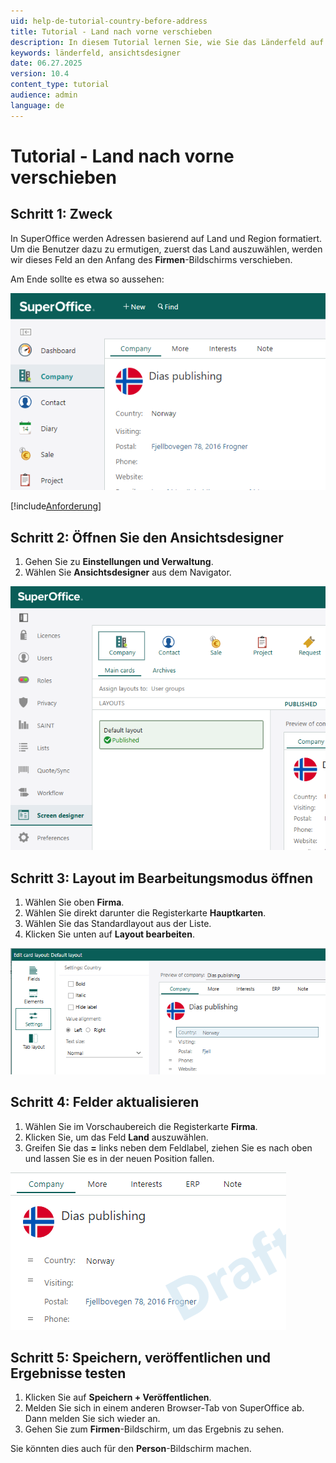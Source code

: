 ```yaml
---
uid: help-de-tutorial-country-before-address
title: Tutorial - Land nach vorne verschieben
description: In diesem Tutorial lernen Sie, wie Sie das Länderfeld auf einem Firmen- oder Personbildschirm verschieben.
keywords: länderfeld, ansichtsdesigner
date: 06.27.2025
version: 10.4
content_type: tutorial
audience: admin
language: de
---
```


# Tutorial - Land nach vorne verschieben

## Schritt 1: Zweck

In SuperOffice werden Adressen basierend auf Land und Region formatiert. Um die Benutzer dazu zu ermutigen, zuerst das Land auszuwählen, werden wir dieses Feld an den Anfang des **Firmen**-Bildschirms verschieben.

Am Ende sollte es etwa so aussehen:

![Firmenkarte -screenshot][img1]

[!include[Anforderung](../../../includes/req-dev-tools.md)]

## Schritt 2: Öffnen Sie den Ansichtsdesigner

1. Gehen Sie zu **Einstellungen und Verwaltung**.
1. Wählen Sie **Ansichtsdesigner** aus dem Navigator.

![Ansichtsdesigner -screenshot][img2]

## Schritt 3: Layout im Bearbeitungsmodus öffnen

1. Wählen Sie oben **Firma**.
1. Wählen Sie direkt darunter die Registerkarte **Hauptkarten**.
1. Wählen Sie das Standardlayout aus der Liste.
1. Klicken Sie unten auf **Layout bearbeiten**.

![Firmenlayout im Bearbeitungsmodus -screenshot][img3]

## Schritt 4: Felder aktualisieren

1. Wählen Sie im Vorschaubereich die Registerkarte **Firma**.
1. Klicken Sie, um das Feld **Land** auszuwählen.
1. Greifen Sie das **=** links neben dem Feldlabel, ziehen Sie es nach oben und lassen Sie es in der neuen Position fallen.

![Firmenlayout im Bearbeitungsmodus -screenshot][img4]

## Schritt 5: Speichern, veröffentlichen und Ergebnisse testen

1. Klicken Sie auf **Speichern + Veröffentlichen**.
1. Melden Sie sich in einem anderen Browser-Tab von SuperOffice ab. Dann melden Sie sich wieder an.
1. Gehen Sie zum **Firmen**-Bildschirm, um das Ergebnis zu sehen.

Sie könnten dies auch für den **Person**-Bildschirm machen.

<!-- Referenced links -->

<!-- Referenced images -->
[img1]: ../../../../media/loc/en/customization/tutorial-country-result.png
[img2]: ../../../../media/loc/en/customization/open-screen-designer.png
[img3]: ../../../../media/loc/en/customization/tutorial-country-layout-before.png
[img4]: ../../../../media/loc/en/customization/tutorial-country-layout-after.png
